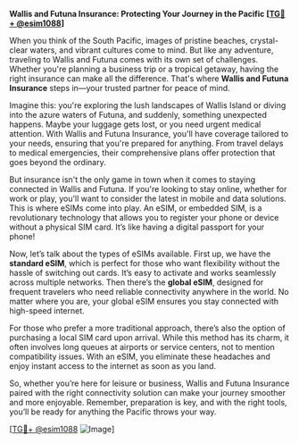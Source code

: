 **Wallis and Futuna Insurance: Protecting Your Journey in the Pacific [[TG💪+ @esim1088](https://t.me/s/esim1088)]**

When you think of the South Pacific, images of pristine beaches, crystal-clear waters, and vibrant cultures come to mind. But like any adventure, traveling to Wallis and Futuna comes with its own set of challenges. Whether you're planning a business trip or a tropical getaway, having the right insurance can make all the difference. That's where **Wallis and Futuna Insurance** steps in—your trusted partner for peace of mind.

Imagine this: you're exploring the lush landscapes of Wallis Island or diving into the azure waters of Futuna, and suddenly, something unexpected happens. Maybe your luggage gets lost, or you need urgent medical attention. With Wallis and Futuna Insurance, you'll have coverage tailored to your needs, ensuring that you're prepared for anything. From travel delays to medical emergencies, their comprehensive plans offer protection that goes beyond the ordinary.

But insurance isn't the only game in town when it comes to staying connected in Wallis and Futuna. If you're looking to stay online, whether for work or play, you'll want to consider the latest in mobile and data solutions. This is where eSIMs come into play. An eSIM, or embedded SIM, is a revolutionary technology that allows you to register your phone or device without a physical SIM card. It’s like having a digital passport for your phone!

Now, let’s talk about the types of eSIMs available. First up, we have the **standard eSIM**, which is perfect for those who want flexibility without the hassle of switching out cards. It’s easy to activate and works seamlessly across multiple networks. Then there’s the **global eSIM**, designed for frequent travelers who need reliable connectivity anywhere in the world. No matter where you are, your global eSIM ensures you stay connected with high-speed internet.

For those who prefer a more traditional approach, there’s also the option of purchasing a local SIM card upon arrival. While this method has its charm, it often involves long queues at airports or service centers, not to mention compatibility issues. With an eSIM, you eliminate these headaches and enjoy instant access to the internet as soon as you land.

So, whether you’re here for leisure or business, Wallis and Futuna Insurance paired with the right connectivity solution can make your journey smoother and more enjoyable. Remember, preparation is key, and with the right tools, you’ll be ready for anything the Pacific throws your way.

[[TG💪+ @esim1088](https://t.me/s/esim1088) ![Image](https://i.postimg.cc/Y0z9fWf4/image.png)]